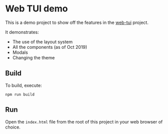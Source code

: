 # Web TUI demo

This is a demo project to show off the features in the [web-tui](https://github.com/vishalmistry/web-tui) project.

It demonstrates:

   * The use of the layout system
   * All the components (as of Oct 2019)
   * Modals
   * Changing the theme

## Build

To build, execute:

```
npm run build
```

## Run

Open the `index.html` file from the root of this project in your web browser of choice.